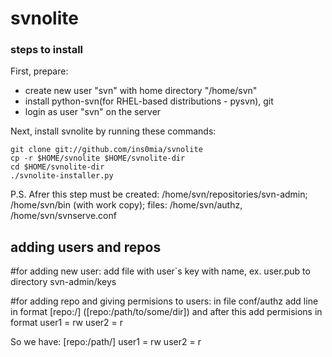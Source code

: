 svnolite
========
### steps to install

First, prepare:

*   create new user "svn" with home directory "/home/svn"
*   install python-svn(for RHEL-based distributions - pysvn), git
*   login as user "svn" on the server

Next, install svnolite by running these commands:
    
    git clone git://github.com/ins0mia/svnolite
    cp -r $HOME/svnolite $HOME/svnolite-dir
    cd $HOME/svnolite-dir
    ./svnolite-installer.py

P.S. Afrer this step must be created: /home/svn/repositories/svn-admin; /home/svn/bin (with work copy); files: /home/svn/authz, /home/svn/svnserve.conf


## adding users and repos

#for adding new user:
add file with user`s key with name, ex. user.pub to directory svn-admin/keys

#for adding repo and giving permisions to users:
in file conf/authz add line in format [repo:/] ([repo:/path/to/some/dir])
and after this add permisions in format
user1 = rw
user2 = r

So we have:
[repo:/path/]
user1 = rw
user2 = r
